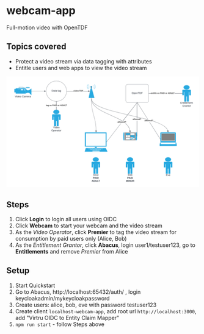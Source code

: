 # webcam-app 
Full-motion video with OpenTDF

## Topics covered

- Protect a video stream via data tagging with attributes
- Entitle users and web apps to view the video stream

![](../../resource/webcam-app-overview.png)

## Steps

1. Click **Login** to login all users using OIDC
2. Click **Webcam** to start your webcam and the video stream
3. As the _Video Operator_, click **Premier** to tag the video stream for consumption by paid users only (Alice, Bob)
4. As the _Entitlement Grantor_, click **Abacus**, login user1/testuser123, go to **Entitlements** and remove _Premier_ from Alice

## Setup

1. Start Quickstart
2. Go to Abacus, http://localhost:65432/auth/ , login keycloakadmin/mykeycloakpassword
3. Create users: alice, bob, eve with password testuser123
4. Create client `localhost-webcam-app`, add root url `http://localhost:3000`, add "Virtru OIDC to Entity Claim Mapper"
5. `npm run start` - follow Steps above
